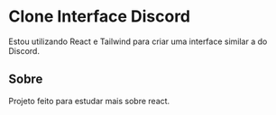 # Clone Interface Discord

Estou utilizando React e Tailwind para criar uma interface similar a do Discord.

## Sobre

Projeto feito para estudar mais sobre react.
